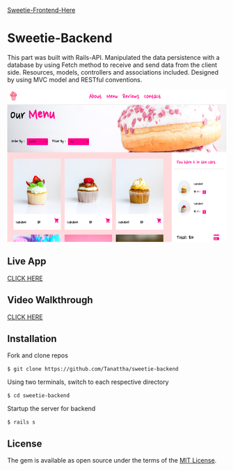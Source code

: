 [Sweetie-Frontend-Here](https://github.com/Tanattha/sweetie-frontend)

# Sweetie-Backend

This part was built with Rails-API. Manipulated the data persistence with a database by using Fetch method to receive and send data from the client side. Resources, models, controllers and associations included. Designed by using MVC model and RESTful conventions. 

<img src="./public/images/example.png" width="640" height="350" />

## Live App

[CLICK HERE](https://tanattha.github.io/sweetie-frontend/)

## Video Walkthrough

[CLICK HERE](https://youtu.be/MyaKC1odjns)

## Installation

Fork and clone repos

    $ git clone https://github.com/Tanattha/sweetie-backend

Using two terminals, switch to each respective directory

    $ cd sweetie-backend

Startup the server for backend

    $ rails s

## License

The gem is available as open source under the terms of the [MIT License](https://opensource.org/licenses/MIT).


